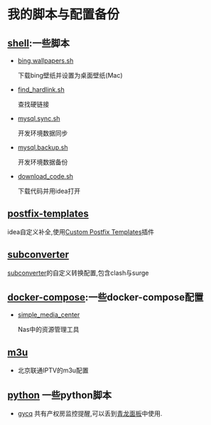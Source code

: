 # 我的脚本与配置备份

## [shell](./shell):一些脚本

  - [bing.wallpapers.sh](./shell/mac/bing.wallpapers.sh)

    下载bing壁纸并设置为桌面壁纸(Mac)

  - [find_hardlink.sh](./shell/find_hardlink.sh)
    
    查找硬链接

  - [mysql.sync.sh](./shell/mysql.sync.sh)

    开发环境数据同步

  - [mysql.backup.sh](./shell/mysql.backup.sh)

    开发环境数据备份

  - [download_code.sh](./shell/download_code.sh)
    
    下载代码并用idea打开

## [postfix-templates](./postfix-templates)

  idea自定义补全,使用[Custom Postfix Templates](https://plugins.jetbrains.com/plugin/9862-custom-postfix-templates)插件

## [subconverter](./subconverter)

  [subconverter](https://github.com/tindy2013/subconverter/blob/master/README-cn.md)的自定义转换配置,包含clash与surge

## [docker-compose](./docker-compose):一些docker-compose配置

  - [simple_media_center](./docker-compose/simple_media_center/docker-compose.yml)

    Nas中的资源管理工具
## [m3u](./m3u)
  - 北京联通IPTV的m3u配置
## [python](./python) 一些python脚本
  - [gycq](./python/gycq.py) 共有产权房监控提醒,可以丢到[青龙面板](https://github.com/whyour/qinglong)中使用.

